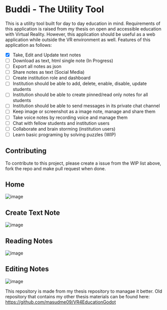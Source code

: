 # Buddi - The Utility Tool
This is a utility tool built for day to day education in mind. Requirements of this application is raised from my thesis on open and accessible education with Virtual Reality.
However, this application should be useful as a web application while outside the VR environment as well. Features of this application as follows:
- [x] Take, Edit and Update text notes
- [ ] Download as text, html single note (In Progress)
- [ ] Export all notes as json
- [ ] Share notes as text (Social Media)
- [ ] Create institution role and dashboard
- [ ] Institution should be able to add, delete, enable, disable, update students
- [ ] Institution should be able to create pinned/read only notes for all students
- [ ] Institution should be able to send messages in its private chat channel
- [ ] Keep image or screenshot as a image note, manage and share them
- [ ] Take voice notes by recording voice and manage them
- [ ] Chat with fellow students and institution users
- [ ] Collaborate and brain storming (institution users)
- [ ] Learn basic programing by solving puzzles (WIP)

## Contributing
To contribute to this project, please create a issue from the WIP list above, fork the repo and make pull request when done.

## Home
![image](https://user-images.githubusercontent.com/50353230/188510598-1bf53ae4-4c74-4e67-bacf-56ced23072b8.png)


## Create Text Note
![image](https://user-images.githubusercontent.com/50353230/188510463-4d4860cb-e7c5-4998-a9ed-136c0e9ab523.png)

## Reading Notes
![image](https://user-images.githubusercontent.com/50353230/188510515-48f41ae0-2060-4497-89c6-4eb7cc41d137.png)

## Editing Notes
![image](https://user-images.githubusercontent.com/50353230/188510548-cd3401c8-6d8e-4b8b-acb0-b228461f6b4b.png)


This repository is made from my thesis repository to managae it better. Old repository that contains my other thesis materials can be found here: https://github.com/masudme09/VR4EducationGodot

